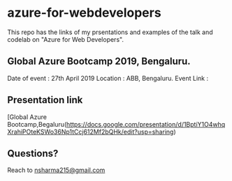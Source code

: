 # azure-for-webdevelopers

This repo has the links of my prsentations and examples of the talk and codelab on "Azure for Web Developers".

## Global Azure Bootcamp 2019, Bengaluru.

Date of event : 27th April 2019
Location : ABB, Bengaluru.
Event Link :

## Presentation link

[Global Azure Bootcamp,Begaluru(https://docs.google.com/presentation/d/1BptiY1O4whqXrahiPOteKSWo36Np1tCcj612Mf2bQHk/edit?usp=sharing)

## Questions?

Reach to nsharma215@gmail.com
